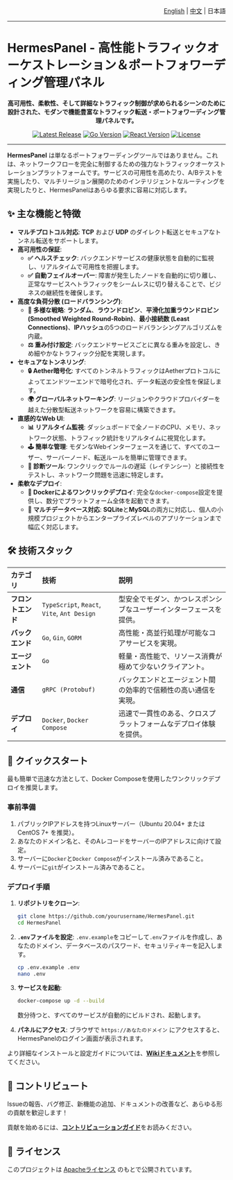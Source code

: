 <p align="right"><a href="./README.en.md">English</a> | <a href="./README.md">中文</a> | 日本語</p>

---

# HermesPanel - 高性能トラフィックオーケストレーション＆ポートフォワーディング管理パネル
<p align="center">
  <strong>高可用性、柔軟性、そして詳細なトラフィック制御が求められるシーンのために設計された、モダンで機能豊富なトラフィック転送・ポートフォワーディング管理パネルです。</strong>
</p>

<p align="center">
  <a href="https://github.com/Hermes-Panel/hermes/releases"><img src="https://img.shields.io/github/v/release/Hermes-Panel/hermes.svg" alt="Latest Release"></a>
  <a href="#"><img src="https://img.shields.io/badge/Go-1.21%2B-blue.svg" alt="Go Version"></a>
  <a href="#"><img src="https://img.shields.io/badge/React-18%2B-blue.svg" alt="React Version"></a>
  <a href="#"><img src="https://img.shields.io/badge/license-MIT-green.svg" alt="License"></a>
</p>

---

**HermesPanel** は単なるポートフォワーディングツールではありません。これは、ネットワークフローを完全に制御するための強力なトラフィックオーケストレーションプラットフォームです。サービスの可用性を高めたり、A/Bテストを実施したり、マルチリージョン展開のためのインテリジェントなルーティングを実現したりと、HermesPanelはあらゆる要求に容易に対応します。

## ✨ 主な機能と特徴

- **マルチプロトコル対応**: **TCP** および **UDP** のダイレクト転送とセキュアなトンネル転送をサポートします。
- **高可用性の保証**:
  - **✅ ヘルスチェック**: バックエンドサービスの健康状態を自動的に監視し、リアルタイムで可用性を把握します。
  - **✅ 自動フェイルオーバー**: 障害が発生したノードを自動的に切り離し、正常なサービスへトラフィックをシームレスに切り替えることで、ビジネスの継続性を確保します。
- **高度な負荷分散 (ロードバランシング)**:
  - **🔀 多様な戦略**: **ランダム**、**ラウンドロビン**、**平滑化加重ラウンドロビン (Smoothed Weighted Round-Robin)**、**最小接続数 (Least Connections)**、**IPハッシュ**の5つのロードバランシングアルゴリズムを内蔵。
  - **⚖️ 重み付け設定**: バックエンドサービスごとに異なる重みを設定し、きめ細やかなトラフィック分配を実現します。
- **セキュアなトンネリング**:
  - **🔒 Aether暗号化**: すべてのトンネルトラフィックはAetherプロトコルによってエンドツーエンドで暗号化され、データ転送の安全性を保証します。
  - **🌍 グローバルネットワーキング**: リージョンやクラウドプロバイダーを越えた分散型転送ネットワークを容易に構築できます。
- **直感的なWeb UI**:
  - **📊 リアルタイム監視**: ダッシュボードで全ノードのCPU、メモリ、ネットワーク状態、トラフィック統計をリアルタイムに視覚化します。
  - **🕹️ 簡単な管理**: モダンなWebインターフェースを通じて、すべてのユーザー、サーバーノード、転送ルールを簡単に管理できます。
  - **🔗 診断ツール**: ワンクリックでルールの遅延（レイテンシー）と接続性をテストし、ネットワーク問題を迅速に特定します。
- **柔軟なデプロイ**:
  - **🐳 Dockerによるワンクリックデプロイ**: 完全な`docker-compose`設定を提供し、数分でプラットフォーム全体を起動できます。
  - **💾 マルチデータベース対応**: **SQLite**と**MySQL**の両方に対応し、個人の小規模プロジェクトからエンタープライズレベルのアプリケーションまで幅広く対応します。

## 🛠️ 技術スタック

| カテゴリ     | 技術                                       | 説明                                     |
| :------- | :----------------------------------------- | :--------------------------------------- |
| **フロントエンド** | `TypeScript`, `React`, `Vite`, `Ant Design`  | 型安全でモダン、かつレスポンシブなユーザーインターフェースを提供。 |
| **バックエンド**   | `Go`, `Gin`, `GORM`                         | 高性能・高並行処理が可能なコアサービスを実現。           |
| **エージェント**   | `Go`                                       | 軽量・高性能で、リソース消費が極めて少ないクライアント。     |
| **通信**     | `gRPC (Protobuf)`                          | バックエンドとエージェント間の効率的で信頼性の高い通信を実現。 |
| **デプロイ**     | `Docker`, `Docker Compose`                 | 迅速で一貫性のある、クロスプラットフォームなデプロイ体験を提供。 |

## 🚀 クイックスタート

最も簡単で迅速な方法として、Docker Composeを使用したワンクリックデプロイを推奨します。

### 事前準備

1.  パブリックIPアドレスを持つLinuxサーバー（Ubuntu 20.04+ または CentOS 7+ を推奨）。
2.  あなたのドメイン名と、そのAレコードをサーバーのIPアドレスに向けて設定。
3.  サーバーに`Docker`と`Docker Compose`がインストール済みであること。
4.  サーバーに`git`がインストール済みであること。

### デプロイ手順

1.  **リポジトリをクローン**:
    ```bash
    git clone https://github.com/yourusername/HermesPanel.git
    cd HermesPanel
    ```

2.  **`.env`ファイルを設定**:
    `.env.example`をコピーして`.env`ファイルを作成し、あなたのドメイン、データベースのパスワード、セキュリティキーを記入します。
    ```bash
    cp .env.example .env
    nano .env
    ```

3.  **サービスを起動**:
    ```bash
    docker-compose up -d --build
    ```
    数分待つと、すべてのサービスが自動的にビルドされ、起動します。

4.  **パネルにアクセス**:
    ブラウザで `https://あなたのドメイン` にアクセスすると、HermesPanelのログイン画面が表示されます。

より詳細なインストールと設定ガイドについては、[**Wikiドキュメント**](https://github.com/Hermes-Panel/HermesPanel/wiki/)を参照してください。

## 🤝 コントリビュート

Issueの報告、バグ修正、新機能の追加、ドキュメントの改善など、あらゆる形の貢献を歓迎します！

貢献を始めるには、[**コントリビューションガイド**](./CONTRIBUTING.md)をお読みください。

## 📄 ライセンス

このプロジェクトは [Apacheライセンス](./LICENSE) のもとで公開されています。
